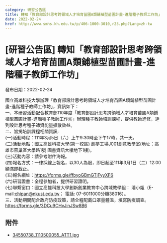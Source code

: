 ```yaml
---
category: 研習公告區
title: 轉知「教育部設計思考跨領域人才培育苗圃A類鋪植型苗圃計畫-進階種子教師工作坊」
date: 2022-02-24
href: http://www.smhs.kh.edu.tw/p/406-1000-3010,r23.php?Lang=zh-tw
---
```


# [研習公告區] 轉知「教育部設計思考跨領域人才培育苗圃A類鋪植型苗圃計畫-進階種子教師工作坊」

發布日期：2022-02-24

國立高雄科技大學辦理「教育部設計思考跨領域人才培育苗圃A類鋪植型苗圃計畫-進階種子教師工作坊」，資訊如下：  
一、本研習活動配合教育部110年度「教育部設計思考跨領域人才培育苗圃A類鋪植型苗圃計畫-進階種子教師工作坊」辦理種子教師培訓課程，提供教師進修，達到設計思考種子師資能量擴散效益。  
二、旨揭培訓課程相關資訊:  
(一)活動時程：111年3月5日（六）上午9:30時至下午17時，共一天。  
(二)活動地點：國立高雄科技大學(第一校區) 創夢工場J001創意教學室(地址：高雄市燕巢區大學路1號 圖書資訊大樓地下1樓)。  
(三)活動內容：請參考附件海報。  
(四)報名方式：一律採線上報名，以30人為限，即日起至111年3月1日（二）12:00 額滿即截止。  
(五)報名網址：https://forms.gle/ffbyoGBmGTjFyyXF6  
(六)研習證書：全程參加者，提供研習證明。  
(七)聯繫窗口：國立高雄科技大學創新創業教育中心跨域教學組： 潘小姐（E-mail:chipan@nkust.edu.tw； 電話: 07-6011000分機38016）。  
三、活動期間配合政府防疫政策，請全程配戴口罩量體溫，填寫防疫調查。https://forms.gle/3DCu9CHvJinJSw8B6

## 附件

- [34550738_1110500055_ATT1.jpg](https://www.smhs.kh.edu.tw/var/file/0/1000/attach/3/pta_2760_9985693_93826.jpg)
